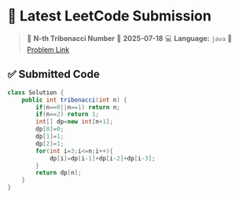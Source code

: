 # 🧠 Latest LeetCode Submission

> 📌 **N-th Tribonacci Number**
> 📅 **2025-07-18**
> 💻 **Language:** `java`
> 🔗 [Problem Link](https://leetcode.com/problems/n-th-tribonacci-number/)

## ✅ Submitted Code

```java
class Solution {
    public int tribonacci(int n) {
        if(n==0||n==1) return n;
        if(n==2) return 1;
        int[] dp=new int[n+1];
        dp[0]=0;
        dp[1]=1;
        dp[2]=1;
        for(int i=3;i<=n;i++){
            dp[i]=dp[i-1]+dp[i-2]+dp[i-3];
        }
        return dp[n];
    }
}
```

<!-- Updated: 2025-07-18 14:09:58.025932 -->
